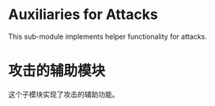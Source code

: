 # Auxiliaries for Attacks

This sub-module implements helper functionality for attacks.

# 攻击的辅助模块

这个子模块实现了攻击的辅助功能。